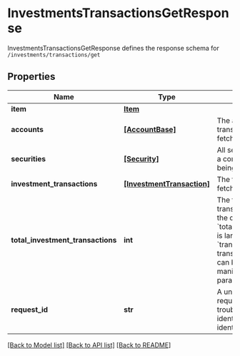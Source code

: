 # InvestmentsTransactionsGetResponse

InvestmentsTransactionsGetResponse defines the response schema for `/investments/transactions/get`
## Properties
Name | Type | Description | Notes
------------ | ------------- | ------------- | -------------
**item** | [**Item**](Item.md) |  | 
**accounts** | [**[AccountBase]**](AccountBase.md) | The accounts for which transaction history is being fetched. | 
**securities** | [**[Security]**](Security.md) | All securities for which there is a corresponding transaction being fetched. | 
**investment_transactions** | [**[InvestmentTransaction]**](InvestmentTransaction.md) | The transactions being fetched | 
**total_investment_transactions** | **int** | The total number of transactions available within the date range specified. If &#x60;total_investment_transactions&#x60; is larger than the size of the &#x60;transactions&#x60; array, more transactions are available and can be fetched via manipulating the &#x60;offset&#x60; parameter.&#39; | 
**request_id** | **str** | A unique identifier for the request, which can be used for troubleshooting. This identifier, like all Plaid identifiers, is case sensitive. | 

[[Back to Model list]](../README.md#documentation-for-models) [[Back to API list]](../README.md#documentation-for-api-endpoints) [[Back to README]](../README.md)


